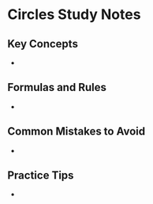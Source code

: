 # Circles Study Notes

## Key Concepts

- 

## Formulas and Rules

- 

## Common Mistakes to Avoid

- 

## Practice Tips

- 

